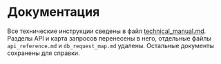 <!-- Назначение файла: краткий указатель документации. -->

# Документация

Все технические инструкции сведены в файл [technical_manual.md](technical_manual.md).
Разделы API и карта запросов перенесены в него,
отдельные файлы `api_reference.md` и `db_request_map.md` удалены.
Остальные документы сохранены для справки.
